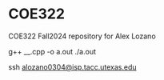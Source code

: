# COE322
COE322 Fall2024 repository for Alex Lozano


g++ __.cpp -o a.out
./a.out


ssh alozano0304@isp.tacc.utexas.edu
